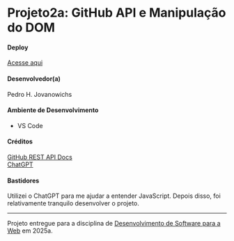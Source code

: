 # Projeto2a: GitHub API e Manipulação do DOM

#### Deploy

[Acesse aqui](https://elc1090.github.io/project2a-2025a-pedro-henrique-jv/)

#### Desenvolvedor(a)

Pedro H. Jovanowichs

#### Ambiente de Desenvolvimento

- VS Code

#### Créditos

[GitHub REST API Docs](https://docs.github.com/rest)  
[ChatGPT](https://chatgpt.com/)

#### Bastidores

Utilizei o ChatGPT para me ajudar a entender JavaScript. Depois disso, foi relativamente tranquilo desenvolver o projeto.

---

Projeto entregue para a disciplina de [Desenvolvimento de Software para a Web](http://github.com/andreainfufsm/elc1090-2025a) em 2025a.
